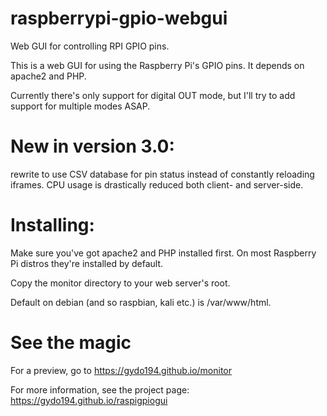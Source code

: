 # raspberrypi-gpio-webgui
Web GUI for controlling RPI GPIO pins.

This is a web GUI for using the Raspberry Pi's GPIO pins.
It depends on apache2 and PHP.

Currently there's only support for digital OUT mode, but I'll try to add support for multiple modes ASAP.

# New in version 3.0:
rewrite to use CSV database for pin status instead of constantly reloading iframes.
CPU usage is drastically reduced both client- and server-side.

# Installing:

Make sure you've got apache2 and PHP installed first.
On most Raspberry Pi distros they're installed by default.

Copy the monitor directory to your web server's root.

Default on debian (and so raspbian, kali etc.) is /var/www/html.




# See the magic

For a preview, go to https://gydo194.github.io/monitor

For more information, see the project page: https://gydo194.github.io/raspigpiogui

